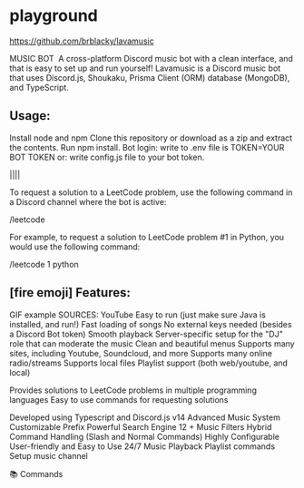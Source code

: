 # playground


https://github.com/brblacky/lavamusic


MUSIC BOT
<img>
<text-descr>
A cross-platform Discord music bot with a clean interface, and that is easy to set up and run yourself!
Lavamusic is a Discord music bot that uses Discord.js, Shoukaku, Prisma Client (ORM) database (MongoDB), and TypeScript.

Usage:
 -
Install node and npm
Clone this repository or download as a zip and extract the contents.
Run npm install.
Bot login: write to .env file is TOKEN=YOUR BOT TOKEN or: write config.js file to your bot token.


||||


To request a solution to a LeetCode problem, use the following command in a Discord channel where the bot is active:

/leetcode <problem number> <programming language>

For example, to request a solution to LeetCode problem #1 in Python, you would use the following command:

/leetcode 1 python

[fire emoji] Features:
 - 

GIF example
SOURCES: YouTube
Easy to run (just make sure Java is installed, and run!)
Fast loading of songs
No external keys needed (besides a Discord Bot token)
Smooth playback
Server-specific setup for the "DJ" role that can moderate the music
Clean and beautiful menus
Supports many sites, including Youtube, Soundcloud, and more
Supports many online radio/streams
Supports local files
Playlist support (both web/youtube, and local)

Provides solutions to LeetCode problems in multiple programming languages
Easy to use commands for requesting solutions

Developed using Typescript and Discord.js v14
Advanced Music System
Customizable Prefix
Powerful Search Engine
12 + Music Filters
Hybrid Command Handling (Slash and Normal Commands)
Highly Configurable
User-friendly and Easy to Use
24/7 Music Playback
Playlist commands
Setup music channel

📚 Commands
